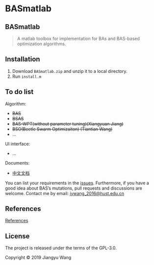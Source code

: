 BASmatlab
================

## BASmatlab

> A matlab toolbox for implementation for BAs and BAS-based optimization
> algorithms.

## Installation

1.  Download `BASmatlab.zip` and unzip it to a local directory.
2.  Run `install.m`

## To do list

Algorithm:

  - ~~BAS~~
  - ~~BSAS~~
  - ~~BAS-WPT(without parameter tuning)(Xiangyuan Jiang)~~
  - ~~BSO(Beetle Swarm Optimizaiton) (Tiantian Wang)~~
  - …

UI
    interface:

  - …

Documents:

  - [中文文档](https://github.com/jywang2016/BASmatlab/blob/master/doc/manual.pdf)

You can list your requirements in the
[issues](https://github.com/jywang2016/BASmatlab/issues). Furthermore,
if you have a good idea about BAS’s mutations, pull requests and
discussions are welcome. Contact me by email: <jywang_2016@hust.edu.cn>

## References

[References](https://github.com/jywang2016/rBAS#references)

## License

The project is released under the terms of the GPL-3.0.

Copyright © 2019 Jiangyu Wang
